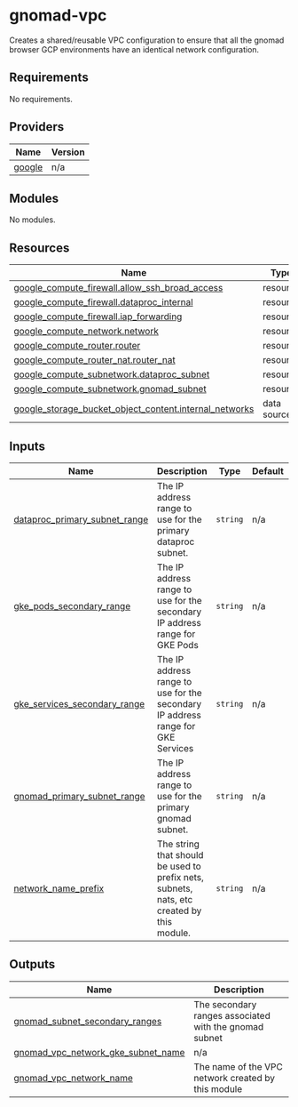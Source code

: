 # gnomad-vpc

Creates a shared/reusable VPC configuration to ensure that all the gnomad browser GCP environments have an identical network configuration.

<!-- BEGIN_TF_DOCS -->
## Requirements

No requirements.

## Providers

| Name | Version |
|------|---------|
| <a name="provider_google"></a> [google](#provider\_google) | n/a |

## Modules

No modules.

## Resources

| Name | Type |
|------|------|
| [google_compute_firewall.allow_ssh_broad_access](https://registry.terraform.io/providers/hashicorp/google/latest/docs/resources/compute_firewall) | resource |
| [google_compute_firewall.dataproc_internal](https://registry.terraform.io/providers/hashicorp/google/latest/docs/resources/compute_firewall) | resource |
| [google_compute_firewall.iap_forwarding](https://registry.terraform.io/providers/hashicorp/google/latest/docs/resources/compute_firewall) | resource |
| [google_compute_network.network](https://registry.terraform.io/providers/hashicorp/google/latest/docs/resources/compute_network) | resource |
| [google_compute_router.router](https://registry.terraform.io/providers/hashicorp/google/latest/docs/resources/compute_router) | resource |
| [google_compute_router_nat.router_nat](https://registry.terraform.io/providers/hashicorp/google/latest/docs/resources/compute_router_nat) | resource |
| [google_compute_subnetwork.dataproc_subnet](https://registry.terraform.io/providers/hashicorp/google/latest/docs/resources/compute_subnetwork) | resource |
| [google_compute_subnetwork.gnomad_subnet](https://registry.terraform.io/providers/hashicorp/google/latest/docs/resources/compute_subnetwork) | resource |
| [google_storage_bucket_object_content.internal_networks](https://registry.terraform.io/providers/hashicorp/google/latest/docs/data-sources/storage_bucket_object_content) | data source |

## Inputs

| Name | Description | Type | Default | Required |
|------|-------------|------|---------|:--------:|
| <a name="input_dataproc_primary_subnet_range"></a> [dataproc\_primary\_subnet\_range](#input\_dataproc\_primary\_subnet\_range) | The IP address range to use for the primary dataproc subnet. | `string` | n/a | yes |
| <a name="input_gke_pods_secondary_range"></a> [gke\_pods\_secondary\_range](#input\_gke\_pods\_secondary\_range) | The IP address range to use for the secondary IP address range for GKE Pods | `string` | n/a | yes |
| <a name="input_gke_services_secondary_range"></a> [gke\_services\_secondary\_range](#input\_gke\_services\_secondary\_range) | The IP address range to use for the secondary IP address range for GKE Services | `string` | n/a | yes |
| <a name="input_gnomad_primary_subnet_range"></a> [gnomad\_primary\_subnet\_range](#input\_gnomad\_primary\_subnet\_range) | The IP address range to use for the primary gnomad subnet. | `string` | n/a | yes |
| <a name="input_network_name_prefix"></a> [network\_name\_prefix](#input\_network\_name\_prefix) | The string that should be used to prefix nets, subnets, nats, etc created by this module. | `string` | n/a | yes |

## Outputs

| Name | Description |
|------|-------------|
| <a name="output_gnomad_subnet_secondary_ranges"></a> [gnomad\_subnet\_secondary\_ranges](#output\_gnomad\_subnet\_secondary\_ranges) | The secondary ranges associated with the gnomad subnet |
| <a name="output_gnomad_vpc_network_gke_subnet_name"></a> [gnomad\_vpc\_network\_gke\_subnet\_name](#output\_gnomad\_vpc\_network\_gke\_subnet\_name) | n/a |
| <a name="output_gnomad_vpc_network_name"></a> [gnomad\_vpc\_network\_name](#output\_gnomad\_vpc\_network\_name) | The name of the VPC network created by this module |
<!-- END_TF_DOCS -->
